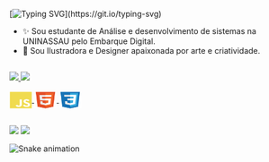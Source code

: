 [![Typing SVG](https://readme-typing-svg.herokuapp.com?font=Fira+Code&duration=3000&pause=1000&color=9D2DC8&width=435&lines=Ol%C3%A1!!+Me+chamo+Iasmim.)](https://git.io/typing-svg)

- ✨ Sou estudante de Análise e desenvolvimento de sistemas na UNINASSAU pelo Embarque Digital.
- 🎨 Sou Ilustradora e Designer apaixonada por arte e criatividade.
  
##

<div>
  <a href="https://github.com/IasmimBurgos">
  <img width="48%" src="https://github-readme-stats.vercel.app/api?username=iasmimburgos&show_icons=true&theme=jolly&include_all_commits=true&count_private=true"/>
  <img width="48%" src="https://github-readme-stats.vercel.app/api/top-langs/?username=iasmimburgos&layout=compact&langs_count=16&theme=jolly"/>
</div>
    
<div style="display: inline_block"><br>
  <img align="center" alt="Ias-Js" height="30" width="40" src="https://raw.githubusercontent.com/devicons/devicon/master/icons/javascript/javascript-plain.svg">
  <img align="center" alt="Ias-HTML" height="30" width="40" src="https://raw.githubusercontent.com/devicons/devicon/master/icons/html5/html5-original.svg">
  <img align="center" alt="Ias-CSS" height="30" width="40" src="https://raw.githubusercontent.com/devicons/devicon/master/icons/css3/css3-original.svg">
</div>
    
##

<div> 
  <a href="https://mailto:iasmimburgos12@gmail.com/" target="_blank"><img src="https://img.shields.io/badge/Gmail-D14836?style=for-the-badge&logo=gmail&logoColor=white" target="_blank"></a>
  <a href="https://www.linkedin.com/in/iasmim-burgos" target="_blank"><img src="https://img.shields.io/badge/-LinkedIn-%230077B5?style=for-the-badge&logo=linkedin&logoColor=white" target="_blank"></a>   
</div>

![Snake animation](https://github.com/iasmimburgos/iasmimburgos/blob/output/github-contribution-grid-snake.svg)
